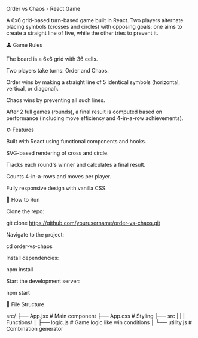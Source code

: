 Order vs Chaos - React Game

A 6x6 grid-based turn-based game built in React. Two players alternate placing symbols (crosses and circles) with opposing goals: one aims to create a straight line of five, while the other tries to prevent it.

🕹️ Game Rules

The board is a 6x6 grid with 36 cells.

Two players take turns: Order and Chaos.

Order wins by making a straight line of 5 identical symbols (horizontal, vertical, or diagonal).

Chaos wins by preventing all such lines.

After 2 full games (rounds), a final result is computed based on performance (including move efficiency and 4-in-a-row achievements).

⚙️ Features

Built with React using functional components and hooks.

SVG-based rendering of cross and circle.

Tracks each round's winner and calculates a final result.

Counts 4-in-a-rows and moves per player.

Fully responsive design with vanilla CSS.

🚀 How to Run

Clone the repo:

git clone https://github.com/yourusername/order-vs-chaos.git

Navigate to the project:

cd order-vs-chaos

Install dependencies:

npm install

Start the development server:

npm start


📁 File Structure

src/
├── App.jsx            # Main component
├── App.css            # Styling
├── src
|     |
|    Functions/
│     ├── logic.js       # Game logic like win conditions
│     └── utility.js     # Combination generator